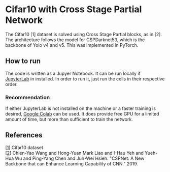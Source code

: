 # Cifar10 with Cross Stage Partial Network

The Cifar10 [1] dataset is solved using Cross Stage Partial blocks, as in [2]. The architecture follows the model for CSPDarknet53, which is the backbone of Yolo v4 and v5. This was implemented in PyTorch.

## How to run

The code is written as a Jupyer Notebook. It can be run locally if [JupyterLab](https://jupyter.org/) in installed. In order to run it, just run the cells in their respective order. 


### Recommendation

If either JupyterLab is not installed on the machine or a faster training is desired, [Google Colab](https://colab.research.google.com/) can be used. It does provide free GPU for a limited amount of time, but more than sufficient to train the network.

## References

[[1](https://www.cs.toronto.edu/~kriz/cifar.html)] Cifar10 dataset \
[[2](https://arxiv.org/abs/1911.11929)] Chien-Yao Wang and Hong-Yuan Mark Liao and I-Hau Yeh and Yueh-Hua Wu and Ping-Yang Chen and Jun-Wei Hsieh. "CSPNet: A New Backbone that can Enhance Learning Capability of CNN." 2019.
